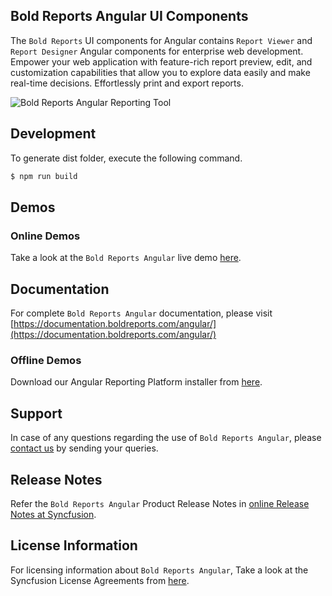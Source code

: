 ## Bold Reports Angular UI Components

The `Bold Reports` UI components for Angular contains `Report Viewer` and `Report Designer` Angular components for enterprise web development. Empower your web application with feature-rich report preview, edit, and customization capabilities that allow you to explore data easily and make real-time decisions. Effortlessly print and export reports.

![Bold Reports Angular Reporting Tool](https://demos.boldreports.com/Images/report-platform.gif)

## Development

To generate dist folder, execute the following command.

```bash
$ npm run build
```

## Demos

### Online Demos

Take a look at the `Bold Reports Angular` live demo [here](https://demos.boldreports.com/home/).

## Documentation

For complete `Bold Reports Angular` documentation, please visit [https://documentation.boldreports.com/angular/](https://documentation.boldreports.com/angular/)

### Offline Demos

Download our Angular Reporting Platform installer from [here](https://www.boldreports.com/pricing/).

## Support

In case of any questions regarding the use of `Bold Reports Angular`, please [contact us](mailto:support@boldreports.com) by sending your queries.

## Release Notes

Refer the `Bold Reports Angular` Product Release Notes in [online Release Notes at Syncfusion](https://www.boldreports.com/release-history/).

## License Information

For licensing information about `Bold Reports Angular`, Take a look at the Syncfusion License Agreements from [here](https://www.boldreports.com/terms-of-use).